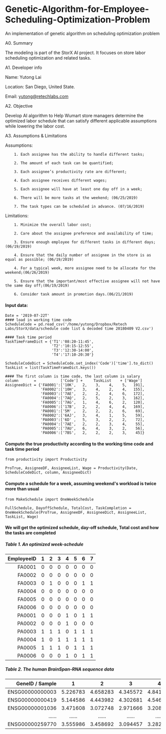 # Genetic-Algorithm-for-Employee-Scheduling-Optimization-Problem
An implementation of genetic algorithm on scheduling optimization problem

A0. Summary

The modeling is part of the StorX AI project. It focuses on store labor scheduling optimization and related tasks.

A1. Developer info

Name: Yutong Lai

Location: San Diego, United State.

Email: yutong@retechlabs.com

A2. Objective

Develop AI algorithm to Help Wumart store managers determine the optimized labor schedule that can satisfy different applicable assumptions while lowering the labor cost.

A3. Assumptions & Limitations

Assumptions:

        1. Each assignee has the ability to handle different tasks;

        2. The amount of each task can be quantified;

        3. Each assignee’s productivity rate are different;

        4. Each assignee receives different wages;

        5. Each assignee will have at least one day off in a week;

        6. There will be more tasks at the weekend; (06/25/2019)

        7. The task types can be scheduled in advance. (07/16/2019)

Limitations:

        1. Minimize the overall labor cost;

        2. Care about the assignee preference and availability of time;

        3. Ensure enough employee for different tasks in different days;(06/19/2019)

        4. Ensure that the daily number of assignee in the store is as equal as possible; (06/19/2019)

        4. For a typical week, more assignee need to be allocate for the weekend;(06/26/2019)

        5. Ensure that the important/most effective assignee will not have the same day off;(06/19/2019)

        6. Consider task amount in promotion days.(06/21/2019)
        
        
#### Input data:
```
Date = '2019-07-22T'
#### load in working time code
ScheduleCode = pd.read_csv('/home/yutong/Dropbox/Retech Labs/StorX/data/schedule code list & decoded time 20180409 V2.csv')

#### Task time period
TaskTimeFrameDict = {'T1':'08:20-11:45',
                     'T2':'10:15-12:55',
                     'T3':'12:30-14:00',
                     'T4':'17:10-20:30'}

ScheduleCodeDict = ScheduleCode.set_index('Code')['time'].to_dict()
TaskList = list(TaskTimeFrameDict.keys())

#### The first column is time code, the last column is salary
column       =           ['Code'] +     TaskList    + ['Wage']
AssigneeDict = {'FA0001':['10K',   2,    3,    4,    5,   191],
                'FA0002':['10H',   3,    4,    2,    4,   155],
                'FA0003':['7AE',   2,    2,    4,    6,   172],
                'FA0004':['7AQ',   2,    5,    2,    3,   162],
                'FA0005':['7AG',   1,    4,    6,    2,   120],
                'FA0006':['17B',   2,    2,    4,    4,   169],
                'PA0001':['5M' ,   2,    2,    2,    6,    69],
                'PA0002':['6AJ',   3,    4,    1,    5,    59],
                'PA0003':['6D' ,   5,    3,    2,    2,    72],
                'PA0004':['7AE',   2,    2,    3,    4,    55],
                'PA0005':['7AU',   6,    4,    3,    2,    56],
                'PA0006':['7BS',   2,    2,    2,    3,    45]}
```
#### Compute the true productivity according to the working time code and task time period
```
from productivity import Productivity

ProTrue, AssigneeDF, AssigneeList, Wage = Productivity(Date, ScheduleCodeDict, column, AssigneeDict)
```
#### Compute a schedule for a week, assuming weekend's workload is twice more than usual
```
from MakeSchedule import OneWeekSchedule

FullSchedule, DayoffSchedule, TotalCost, TaskCompletion = OneWeekSchedule(ProTrue, AssigneeDF, AssigneeDict, AssigneeList, TaskList, Wage)
```
#### We will get the optimized schedule, day-off schedule, Total cost and how the tasks are completed


##### Table 1. An optimized week-schedule
EmployeeID  |1  |2  |3  |4  |5  |6  |7
-----------:|:-:|:-:|:-:|:-:|:-:|:-:|:-
    FA0001  |0  |0  |0  |0  |0  |0  |0
    FA0002  |0  |0  |0  |0  |0  |0  |0
    FA0003  |0  |1  |0  |0  |0  |1  |1
    FA0004  |0  |0  |0  |0  |0  |0  |0
    FA0005  |0  |0  |0  |0  |0  |0  |0
    FA0006  |0  |0  |0  |0  |0  |0  |0
    PA0001  |0  |0  |0  |1  |0  |1  |1
    PA0002  |0  |0  |0  |1  |0  |0  |0
    PA0003  |1  |1  |1  |0  |1  |1  |1
    PA0004  |1  |0  |1  |1  |1  |1  |1
    PA0005  |1  |1  |1  |0  |1  |1  |1
    PA0006  |0  |0  |0  |1  |0  |1  |1

##### Table 2. The human BrainSpan-RNA sequence data
GeneID / Sample |1        |2        |3        |4        |5        |6        |......  |524        
---------------:|:-------:|:-------:|:-------:|:-------:|:-------:|:-------:|:------:|:--------
ENSG00000000003 |5.226783 |4.658283 |4.345572 |4.841400 |4.392196 |3.970916 |......  |2.029566     
ENSG00000000419 |5.144586 |4.443982 |4.302681 |4.546363 |4.338313 |3.587409 |......  |4.900434     
ENSG00000001036 |3.471608 |3.072748 |2.971666 |3.208103 |3.200653 |3.031687 |......  |2.757560
......          |......   |......   |......   |......   |......   |......   |......  |......
ENSG00000259770 |3.555986 |3.458692 |3.094457 |3.282903 |3.154652 |2.900298 |......  |3.080229
